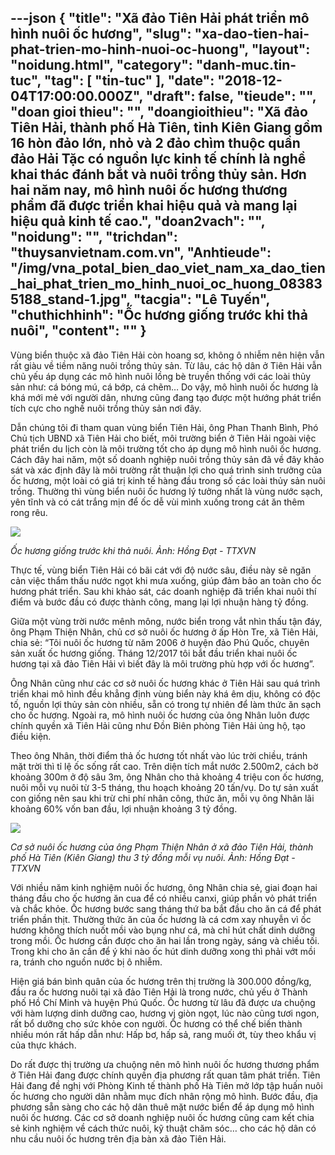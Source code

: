 ---json
{
    "title": "Xã đảo Tiên Hải phát triển mô hình nuôi ốc hương",
    "slug": "xa-dao-tien-hai-phat-trien-mo-hinh-nuoi-oc-huong",
    "layout": "noidung.html",
    "category": "danh-muc.tin-tuc",
    "tag": [
        "tin-tuc"
    ],
    "date": "2018-12-04T17:00:00.000Z",
    "draft": false,
    "tieude": "",
    "doan gioi thieu": "",
    "doangioithieu": "Xã đảo Tiên Hải, thành phố Hà Tiên, tỉnh Kiên Giang gồm 16 hòn đảo lớn, nhỏ và 2 đảo chìm thuộc quần đảo Hải Tặc có nguồn lực kinh tế chính là nghề khai thác đánh bắt và nuôi trồng thủy sản. Hơn hai năm nay, mô hình nuôi ốc hương thương phẩm đã được triển khai hiệu quả và mang lại hiệu quả kinh tế cao.",
    "doan2vach": "",
    "noidung": "",
    "trichdan": "thuysanvietnam.com.vn",
    "Anhtieude": "/img/vna_potal_bien_dao_viet_nam_xa_dao_tien_hai_phat_trien_mo_hinh_nuoi_oc_huong_083835188_stand-1.jpg",
    "tacgia": "Lê Tuyến",
    "chuthichhinh": "Ốc hương giống trước khi thả nuôi",
    "__content__": ""
}
---
<p>V&ugrave;ng biển thuộc x&atilde; đảo Ti&ecirc;n Hải c&ograve;n hoang sơ, kh&ocirc;ng &ocirc; nhiễm n&ecirc;n hiện vẫn rất gi&agrave;u về tiềm năng nu&ocirc;i trồng thủy sản. Từ l&acirc;u, c&aacute;c hộ d&acirc;n ở Ti&ecirc;n Hải vẫn chủ yếu &aacute;p dụng c&aacute;c m&ocirc; h&igrave;nh nu&ocirc;i lồng b&egrave; truyền thống với c&aacute;c lo&agrave;i thủy sản như: c&aacute; b&oacute;ng m&uacute;, c&aacute; bớp, c&aacute; chẽm&hellip; Do vậy, m&ocirc; h&igrave;nh nu&ocirc;i ốc hương l&agrave; kh&aacute; mới mẻ với người d&acirc;n, nhưng cũng đang tạo được một hướng ph&aacute;t triển t&iacute;ch cực cho nghề nu&ocirc;i trồng thủy sản nơi đ&acirc;y.</p>

<p>Dẫn ch&uacute;ng t&ocirc;i đi tham quan v&ugrave;ng biển Ti&ecirc;n Hải, &ocirc;ng Phan Thanh B&igrave;nh, Ph&oacute; Chủ tịch UBND x&atilde; Ti&ecirc;n Hải cho biết, m&ocirc;i trường biển ở Ti&ecirc;n Hải ngo&agrave;i việc ph&aacute;t triển du lịch c&ograve;n l&agrave; m&ocirc;i trường tốt cho &aacute;p dụng m&ocirc; h&igrave;nh nu&ocirc;i ốc hương. C&aacute;ch đ&acirc;y hai năm, một số doanh nghiệp nu&ocirc;i trồng thủy sản đ&atilde; về đ&acirc;y khảo s&aacute;t v&agrave; x&aacute;c định đ&acirc;y l&agrave; m&ocirc;i trường rất thuận lợi cho qu&aacute; tr&igrave;nh sinh trưởng của ốc hương, một lo&agrave;i c&oacute; gi&aacute; trị kinh tế h&agrave;ng đầu trong số c&aacute;c lo&agrave;i thủy sản nu&ocirc;i trồng. Thường th&igrave; v&ugrave;ng biển nu&ocirc;i ốc hương l&yacute; tưởng nhất l&agrave; v&ugrave;ng nước sạch, y&ecirc;n tĩnh v&agrave; c&oacute; c&aacute;t trắng mịn để ốc dễ v&ugrave;i m&igrave;nh xuống trong c&aacute;t ăn th&ecirc;m rong r&ecirc;u.</p>

<p><img src="http://image.dantocmiennui.vn/uploaddtmn//2018/12/4/vna_potal_bien_dao_viet_nam_xa_dao_tien_hai_phat_trien_mo_hinh_nuoi_oc_huong_stand-1.jpg" /></p>

<p><em>Ốc hương giống trước khi thả nu&ocirc;i. Ảnh: Hồng Đạt - TTXVN</em>&nbsp;</p>

<p>Thực tế, v&ugrave;ng biển Ti&ecirc;n Hải c&oacute; b&atilde;i c&aacute;t với độ nước s&acirc;u, điều n&agrave;y sẽ ngăn cản việc thẩm thấu nước ngọt khi mưa xuống, gi&uacute;p đảm bảo an to&agrave;n cho ốc hương ph&aacute;t triển. Sau khi khảo s&aacute;t, c&aacute;c doanh nghiệp đ&atilde; triển khai nu&ocirc;i th&iacute; điểm v&agrave; bước đầu c&oacute; được th&agrave;nh c&ocirc;ng, mang lại lợi nhuận h&agrave;ng tỷ đồng.</p>

<p>Giữa một v&ugrave;ng trời nước m&ecirc;nh m&ocirc;ng, nước biển trong vắt nh&igrave;n thấu tận đ&aacute;y, &ocirc;ng Phạm Thiện Nh&acirc;n, chủ cơ sở nu&ocirc;i ốc hương ở ấp H&ograve;n Tre, x&atilde; Ti&ecirc;n Hải, chia sẻ: &ldquo;T&ocirc;i nu&ocirc;i ốc hương từ năm 2006 ở huyện đảo Ph&uacute; Quốc, chuy&ecirc;n sản xuất ốc hương giống. Th&aacute;ng 12/2017 t&ocirc;i bắt đầu triển khai nu&ocirc;i ốc hương tại x&atilde; đảo Ti&ecirc;n Hải v&igrave; biết đ&acirc;y l&agrave; m&ocirc;i trường ph&ugrave; hợp với ốc hương&rdquo;.</p>

<p>&Ocirc;ng Nh&acirc;n cũng như c&aacute;c cơ sở nu&ocirc;i ốc hương kh&aacute;c ở Ti&ecirc;n Hải sau qu&aacute; tr&igrave;nh triển khai m&ocirc; h&igrave;nh đều khẳng định v&ugrave;ng biển n&agrave;y kh&aacute; &ecirc;m dịu, kh&ocirc;ng c&oacute; độc tố, nguồn lợi thủy sản c&ograve;n nhiều, sẵn c&oacute; trong tự nhi&ecirc;n để l&agrave;m thức ăn sạch cho ốc hương. Ngo&agrave;i ra, m&ocirc; h&igrave;nh nu&ocirc;i ốc hương của &ocirc;ng Nh&acirc;n lu&ocirc;n được ch&iacute;nh quyền x&atilde; Ti&ecirc;n Hải cũng như Đồn Bi&ecirc;n ph&ograve;ng Ti&ecirc;n Hải ủng hộ, tạo điều kiện.</p>

<p>Theo &ocirc;ng Nh&acirc;n, thời điểm thả ốc hương tốt nhất v&agrave;o l&uacute;c trời chiều, tr&aacute;nh mặt trời th&igrave; tỉ lệ ốc sống rất cao. Tr&ecirc;n diện t&iacute;ch mắt nước 2.500m2, c&aacute;ch bờ khoảng 300m ở độ s&acirc;u 3m, &ocirc;ng Nh&acirc;n cho thả khoảng 4 triệu con ốc hương, nu&ocirc;i mỗi vụ nu&ocirc;i từ 3-5 th&aacute;ng, thu hoạch khoảng 20 tấn/vụ. Do tự sản xuất con giống n&ecirc;n sau khi trừ chi ph&iacute; nh&acirc;n c&ocirc;ng, thức ăn, mỗi vụ &ocirc;ng Nh&acirc;n l&atilde;i khoảng 60% vốn ban đầu, lợi nhuận khoảng 3 tỷ đồng.</p>

<p><img src="http://image.dantocmiennui.vn/uploaddtmn//2018/12/4/vna_potal_bien_dao_viet_nam_xa_dao_tien_hai_phat_trien_mo_hinh_nuoi_oc_huong_stand-1-1.jpg" /></p>

<p><em>Cơ sở nu&ocirc;i ốc hương của &ocirc;ng Phạm Thiện Nh&acirc;n ở x&atilde; đảo Ti&ecirc;n Hải, th&agrave;nh phố H&agrave; Ti&ecirc;n (Ki&ecirc;n Giang) thu 3 tỷ đồng mỗi vụ nu&ocirc;i. Ảnh: Hồng Đạt - TTXVN</em>&nbsp;</p>

<p>Với nhiều năm kinh nghiệm nu&ocirc;i ốc hương, &ocirc;ng Nh&acirc;n chia sẻ, giai đoạn hai th&aacute;ng đầu cho ốc hương ăn cua để c&oacute; nhiều canxi, gi&uacute;p phần vỏ ph&aacute;t triển v&agrave; chắc khỏe. Ốc hương bước sang th&aacute;ng thứ ba bắt đầu cho ăn c&aacute; để ph&aacute;t triển phần thịt. Thường thức ăn của ốc hương l&agrave; c&aacute; cơm xay nhuyễn v&igrave; ốc hương kh&ocirc;ng th&iacute;ch nuốt mồi v&agrave;o bụng như c&aacute;, m&agrave; chỉ h&uacute;t chất dinh dưỡng trong mồi. Ốc hương cần được cho ăn hai lần trong ng&agrave;y, s&aacute;ng v&agrave; chiều tối. Trong khi cho ăn cần để &yacute; khi n&agrave;o ốc h&uacute;t dinh dưỡng xong th&igrave; phải vớt mồi ra, tr&aacute;nh cho nguồn nước bị &ocirc; nhiễm.</p>

<p>Hiện gi&aacute; b&aacute;n b&igrave;nh qu&acirc;n của ốc hương tr&ecirc;n thị trường l&agrave; 300.000 đồng/kg, đầu ra ốc hương nu&ocirc;i tại x&atilde; đảo Ti&ecirc;n Hải l&agrave; trong nước, chủ yếu ở Th&agrave;nh phố Hồ Ch&iacute; Minh v&agrave; huyện Ph&uacute; Quốc. Ốc hương từ l&acirc;u đ&atilde; được ưa chuộng với h&agrave;m lượng dinh dưỡng cao, hương vị gi&ograve;n ngọt, l&uacute;c n&agrave;o cũng tươi ngon, rất bổ dưỡng cho sức khỏe con người. Ốc hương c&oacute; thể chế biến th&agrave;nh nhiều m&oacute;n rất hấp dẫn như: Hấp bơ, hấp sả, rang muối ớt, t&ugrave;y theo khẩu vị của thực kh&aacute;ch.</p>

<p>Do rất được thị trường ưa chuộng n&ecirc;n m&ocirc; h&igrave;nh nu&ocirc;i ốc hương thương phẩm ở Ti&ecirc;n Hải đang được ch&iacute;nh quyền địa phương rất quan t&acirc;m ph&aacute;t triển. Ti&ecirc;n Hải đang đề nghị với Ph&ograve;ng Kinh tế th&agrave;nh phố H&agrave; Ti&ecirc;n mở lớp tập huấn nu&ocirc;i ốc hương cho người d&acirc;n nhằm mục đ&iacute;ch nh&acirc;n rộng m&ocirc; h&igrave;nh. Bước đầu, địa phương sẵn s&agrave;ng cho c&aacute;c hộ d&acirc;n thu&ecirc; mặt nước biển để &aacute;p dụng m&ocirc; h&igrave;nh nu&ocirc;i ốc hương. C&aacute;c cơ sở doanh nghiệp nu&ocirc;i ốc hương cũng cam kết chia sẻ kinh nghiệm về c&aacute;ch thức nu&ocirc;i, kỹ thuật chăm s&oacute;c&hellip; cho c&aacute;c hộ d&acirc;n c&oacute; nhu cầu nu&ocirc;i ốc hương tr&ecirc;n địa b&agrave;n x&atilde; đảo Ti&ecirc;n Hải.</p>
